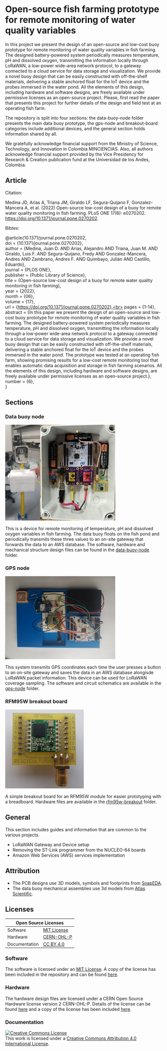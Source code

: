 # Open-source fish farming prototype for remote monitoring of water quality variables

In this project we present the design of an open-source and low-cost buoy prototype for remote monitoring of water quality variables in fish farming. The designed battery-powered system periodically measures temperature, pH and dissolved oxygen, transmitting the information locally through LoRaWAN, a low-power wide-area network protocol, to a gateway connected to a cloud service for data storage and visualization. We provide a novel buoy design that can be easily constructed with off-the-shelf materials, delivering a stable anchored float for the IoT device and the probes immersed in the water pond. All the elements of this design, including hardware and software designs, are freely available under permissive licenses as an open-source project. Please, first read the paper that presents this project for further details of the design and field test at an operating fish farm.

The repository is split into four sections: the data-buoy-node folder presents the main data buoy prototype, the gps-node and breakout-board categories include additional devices, and the general section holds information shared by all.

We gratefully acknowledge financial support from the Ministry of Science, Technology, and Innovation in Colombia MINCIENCIAS. Also, all authors acknowledge financial support provided by the Vice Presidency for Research & Creation publication fund at the Universidad de los Andes, Colombia.

## Article

Citation:


Medina JD, Arias A, Triana JM, Giraldo LF, Segura-Quijano F, Gonzalez-Mancera A, et al. (2022) Open-source low-cost design of a buoy for remote water quality monitoring in fish farming. PLoS ONE 17(6): e0270202. https://doi.org/10.1371/journal.pone.0270202. 

Bibtex:


@article{10.1371/journal.pone.0270202,<br>
    doi = {10.1371/journal.pone.0270202},<br>
    author = {Medina, Juan D. AND Arias, Alejandro AND Triana, Juan M. AND Giraldo, Luis F. AND Segura-Quijano, Fredy AND Gonzalez-Mancera, Andres AND Zambrano, Andres F. AND Quimbayo, Julián AND Castillo, Eduardo},<br>
    journal = {PLOS ONE},<br>
    publisher = {Public Library of Science},<br>
    title = {Open-source low-cost design of a buoy for remote water quality monitoring in fish farming},<br>
    year = {2022},<br>
    month = {06},<br>
    volume = {17},<br>
    url = {https://doi.org/10.1371/journal.pone.0270202},<br>
    pages = {1-14},<br>
    abstract = {In this paper we present the design of an open-source and low-cost buoy prototype for remote monitoring of water quality variables in fish farming. The designed battery-powered system periodically measures temperature, pH and dissolved oxygen, transmitting the information locally through a low-power wide-area network protocol to a gateway connected to a cloud service for data storage and visualization. We provide a novel buoy design that can be easily constructed with off-the-shelf materials, delivering a stable anchored float for the IoT device and the probes immersed in the water pond. The prototype was tested at an operating fish farm, showing promising results for a low-cost remote monitoring tool that enables automatic data acquisition and storage in fish farming scenarios. All the elements of this design, including hardware and software designs, are freely available under permissive licenses as an open-source project.},
    number = {6},<br>
}

## Sections

### Data buoy node
<p align="left">
   <img src="data-buoy-node/images/assembled.png" width="70%" />
</p>

This is a device for remote monitoring of temperature, pH and dissolved oxygen variables in fish farming. The data buoy floats on the fish pond and periodically transmits these three values to an on-site gateway that forwards the data to an AWS database. The software, hardware and mechanical structure design files can be found in the [data-buoy-node](https://github.com/open-pisciculture/open-source-fish-farming-prototypes/tree/main/data-buoy-node) folder.

### GPS node
<p align="left">
   <img src="gps-node/images/breadboard_circuit.jpeg" width="70%" />
</p>

This system transmits GPS coordinates each time the user presses a button to an on-site gateway and saves the data in an AWS database alongisde LoRaWAN packet information. This device can be used for LoRaWAN coverage sampling. The software and circuit schematics are available in the [gps-node](https://github.com/open-pisciculture/open-source-fish-farming-prototypes/tree/main/gps-node) folder.

### RFM95W breakout board
<p align="left">
   <img src="rfm95w-breakout/images/top.jpg" width="50%"/>
</p>

A simple breakout board for an RFM95W module for easier prototyping with a breadboard. Hardware files are available in the [rfm95w-breakout](https://github.com/open-pisciculture/open-source-fish-farming-prototypes/tree/main/rfm95w-breakout) folder.

## General
This section includes guides and information that are common to the various projects. 

- LoRaWAN Gateway and Device setup
- Removing the ST-Link programmer from the NUCLEO-64 boards
- Amazon Web Services (AWS) services implementation

## Attribution

- The PCB designs use 3D models, symbols and footprints from [SnapEDA](https://www.snapeda.com/).
- The data buoy mechanical assemblies use 3d models from [Atlas Scientific](https://atlas-scientific.com/).

## Licenses

<table>
<thead>
  <tr>
    <th colspan="2">Open Source Licenses</th>
  </tr>
</thead>
<tbody>
  <tr>
    <td>Software</td>
     <td><a href="https://opensource.org/licenses/MIT">MIT License</a></td>
  </tr>
  <tr>
    <td>Hardware</td>
    <td><a href="https://ohwr.org/cern_ohl_p_v2.pdf">CERN-OHL-P</a></td>
  </tr>
  <tr>
    <td>Documentation</td>
    <td><a href="http://creativecommons.org/licenses/by/4.0/">CC BY 4.0</a></td>
  </tr>
</tbody>
</table>

### Software
The software is licensed under an [MIT License](https://opensource.org/licenses/MIT). A copy of the license has been included in the repository and can be found [here](https://github.com/open-pisciculture/temp-open-fish-farming/blob/main/LICENSE-MIT.txt).

### Hardware
The hardware design files are licensed under a CERN Open Source Hardware license version 2 CERN-OHL-P. Details of the license can be found [here](https://ohwr.org/project/cernohl/wikis/Documents/CERN-OHL-version-2) and a copy of the license has been included [here](https://github.com/open-pisciculture/temp-open-fish-farming/blob/main/LICENSE-CERN-OHL-P.txt).

### Documentation
<a rel="license" href="http://creativecommons.org/licenses/by/4.0/"><img alt="Creative Commons License" style="border-width:0" src="https://i.creativecommons.org/l/by/4.0/88x31.png" /></a><br />This work is licensed under a <a rel="license" href="http://creativecommons.org/licenses/by/4.0/">Creative Commons Attribution 4.0 International License</a>.
